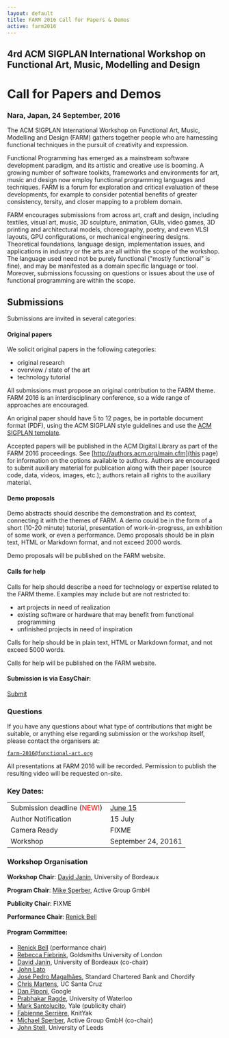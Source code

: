 ```yaml
---
layout: default
title: FARM 2016 Call for Papers & Demos
active: farm2016
--- 
```


## 4rd ACM SIGPLAN International Workshop on Functional Art, Music, Modelling and Design

# Call for Papers and Demos

### Nara, Japan, 24 September, 2016

The ACM SIGPLAN International Workshop on Functional Art, Music,
Modelling and Design (FARM) gathers together people who are harnessing
functional techniques in the pursuit of creativity and expression.

Functional Programming has emerged as a mainstream software development
paradigm, and its artistic and creative use is booming. A growing number
of software toolkits, frameworks and environments for art, music and
design now employ functional programming languages and techniques. FARM
is a forum for exploration and critical evaluation of these
developments, for example to consider potential benefits of greater
consistency, tersity, and closer mapping to a problem domain.

FARM encourages submissions from across art, craft and design,
including textiles, visual art, music, 3D sculpture, animation, GUIs,
video games, 3D printing and architectural models, choreography,
poetry, and even VLSI layouts, GPU configurations, or mechanical
engineering designs. Theoretical foundations, language design,
implementation issues, and applications in industry or the arts are
all within the scope of the workshop.  The language used need not be
purely functional ("mostly functional" is fine), and may be manifested
as a domain specific language or tool.  Moreover, submissions
focussing on questions or issues about the use of functional
programming are within the scope.


## Submissions

Submissions are invited in several categories:

#### Original papers 

We solicit original papers in the following categories:

* original research
* overview / state of the art
* technology tutorial

All submissions must propose an original contribution to the FARM
theme.  FARM 2016 is an interdisciplinary conference, so a wide range
of approaches are encouraged.

An original paper should have 5 to 12 pages, be in portable
document format (PDF), using the ACM SIGPLAN style guidelines and
use the [ACM SIGPLAN template](http://www.sigplan.org/Resources/Author/).

Accepted papers will be published in the ACM Digital Library as part
of the FARM 2016 proceedings.  See
[http://authors.acm.org/main.cfm](this page) for information on the
options available to authors. Authors are encouraged to submit
auxiliary material for publication along with their paper (source
code, data, videos, images, etc.); authors retain all rights to the
auxiliary material.

#### Demo proposals

Demo abstracts should describe the demonstration and its context,
connecting it with the themes of FARM. A demo could be in the form of a
short (10-20 minute) tutorial, presentation of work-in-progress, an
exhibition of some work, or even a performance.  Demo proposals should
be in plain text, HTML or Markdown format, and not exceed 2000 words.

Demo proposals will be published on the FARM website.

#### Calls for help

Calls for help should describe a need for technology or expertise
related to the FARM theme.  Examples may include but are not
restricted to:

* art projects in need of realization
* existing software or hardware that may benefit from functional
  programming
* unfinished projects in need of inspiration

Calls for help should be in plain text, HTML or Markdown format, and
not exceed 5000 words.

Calls for help will be published on the FARM website.

#### Submission is via EasyChair:

<a class="btn btn-lg btn-success" href="https://easychair.org/conferences/?conf=farm2016" role="button">Submit</a>

### Questions

If you have any questions about what type of contributions that might be
suitable, or anything else regarding submission or the workshop itself,
please contact the organisers at:

[`farm-2016@functional-art.org`](mailto:farm-2016@functional-art.org)

All presentations at FARM 2016 will be recorded.  Permission to
publish the resulting video will be requested on-site.

### Key Dates:

<table>
<tr>
<td style="padding-right:10px">Submission deadline (<span
style="color:red">NEW!</span>)</td><td><a
href="http://www.timeanddate.com/worldclock/fixedtime.html?msg=FARM+2016+Submission+Deadline&iso=20160615T235959&p1=%3A">June
15</a></td>
</tr>

<tr>
<td style="padding-right:10px">Author Notification</td>
<td>15 July</td>
</tr>

<tr>
<td style="padding-right:10px">Camera Ready</td>
<td>FIXME</td>
</tr>

<tr>
<td style="padding-right:10px">Workshop</td>
<td>September 24, 20161</td>
</tr>

</table>

### Workshop Organisation

**Workshop Chair**: [David Janin](http://www.labri.fr/perso/janin/), University of Bordeaux

**Program Chair**: [Mike Sperber](http://deinprogramm.de/sperber/),
  Active Group GmbH

**Publicity Chair**: FIXME

**Performance Chair**: [Renick Bell](http://www.renickbell.net/)

#### Program Committee:

* [Renick Bell](http://www.renickbell.net/) (performance chair)
* [Rebecca Fiebrink](http://www.doc.gold.ac.uk/~mas01rf/Rebecca_Fiebrink_Goldsmiths/welcome.html),
 Goldsmiths University of London
* [David Janin](http://www.labri.fr/perso/janin/), University of
  Bordeaux (co-chair)
* [John Lato](http://johnlato.blogspot.de/)
* [José Pedro Magalhães](http://dreixel.net/), Standard Chartered Bank
  and Chordify
* [Chris Martens](http://www.cs.cmu.edu/~cmartens/), UC Santa Cruz
* [Dan Piponi](https://plus.google.com/+DanPiponi), Google
* [Prabhakar Ragde](https://cs.uwaterloo.ca/~plragde/), University of Waterloo
* [Mark Santolucito](http://marksantolucito.com/), Yale (publicity chair)
* [Fabienne Serrière](http://fabienne.us/), KnitYak  
* [Michael Sperber](http://www.deinprogramm.de/sperber/), Active Group
GmbH (co-chair)
* [John Stell](http://www.comp.leeds.ac.uk/jgs/), University of Leeds



